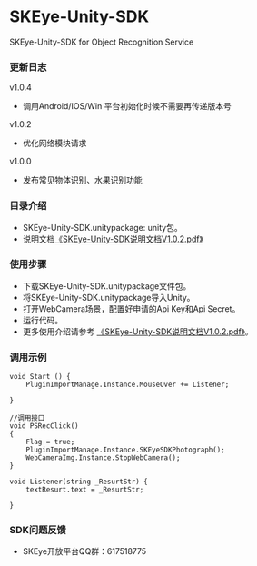 # SKEye-Unity-SDK
SKEye-Unity-SDK for Object Recognition Service 
###  更新日志
v1.0.4
- 调用Android/IOS/Win 平台初始化时候不需要再传递版本号

v1.0.2
- 优化网络模块请求

v1.0.0
- 发布常见物体识别、水果识别功能
###  目录介绍
- SKEye-Unity-SDK.unitypackage: unity包。
- 说明文档[《SKEye-Unity-SDK说明文档V1.0.2.pdf》](https://github.com/interjoy/SKEye-Unity-SDK/blob/master/SKEye-Unity-SDK%E8%AF%B4%E6%98%8E%E6%96%87%E6%A1%A3V1.0.2.pdf)
###  使用步骤
- 下载SKEye-Unity-SDK.unitypackage文件包。
- 将SKEye-Unity-SDK.unitypackage导入Unity。
- 打开WebCamera场景，配置好申请的Api Key和Api Secret。
- 运行代码。
- 更多使用介绍请参考 [《SKEye-Unity-SDK说明文档V1.0.2.pdf》](https://github.com/interjoy/SKEye-Unity-SDK/blob/master/SKEye-Unity-SDK%E8%AF%B4%E6%98%8E%E6%96%87%E6%A1%A3V1.0.2.pdf)。
###  调用示例
    void Start () {
        PluginImportManage.Instance.MouseOver += Listener;

    }

    //调用接口
    void PSRecClick()
    {
        Flag = true;
        PluginImportManage.Instance.SKEyeSDKPhotograph();
        WebCameraImg.Instance.StopWebCamera();
    }

    void Listener(string _ResurtStr) {
        textResurt.text = _ResurtStr;

    }
###  SDK问题反馈
- SKEye开放平台QQ群：617518775
